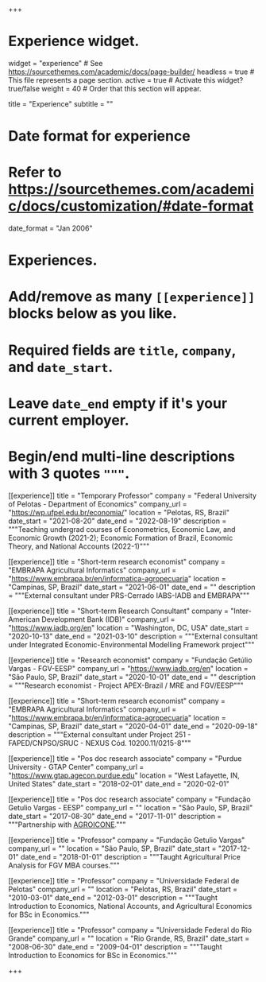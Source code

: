 +++
# Experience widget.
widget = "experience"  # See https://sourcethemes.com/academic/docs/page-builder/
headless = true  # This file represents a page section.
active = true  # Activate this widget? true/false
weight = 40  # Order that this section will appear.

title = "Experience"
subtitle = ""

# Date format for experience
#   Refer to https://sourcethemes.com/academic/docs/customization/#date-format
date_format = "Jan 2006"

# Experiences.
#   Add/remove as many `[[experience]]` blocks below as you like.
#   Required fields are `title`, `company`, and `date_start`.
#   Leave `date_end` empty if it's your current employer.
#   Begin/end multi-line descriptions with 3 quotes `"""`.


[[experience]]
  title = "Temporary Professor"
  company = "Federal University of Pelotas - Department of Economics"
  company_url = "https://wp.ufpel.edu.br/economia/"
  location = "Pelotas, RS, Brazil"
  date_start = "2021-08-20"
  date_end = "2022-08-19"
  description = """Teaching undergrad courses of Econometrics, Economic Law, and Economic Growth (2021-2); Economic Formation of Brazil, Economic Theory, and National Accounts (2022-1)"""

[[experience]]
  title = "Short-term research economist"
  company = "EMBRAPA Agricultural Informatics"
  company_url = "https://www.embrapa.br/en/informatica-agropecuaria"
  location = "Campinas, SP, Brazil"
  date_start = "2021-06-01"
  date_end = ""
  description = """External consultant under PRS-Cerrado IABS-IADB and EMBRAPA"""

[[experience]]
  title = "Short-term Research Consultant"
  company = "Inter-American Development Bank (IDB)"
  company_url = "https://www.iadb.org/en"
  location = "Washington, DC, USA"
  date_start = "2020-10-13"
  date_end = "2021-03-10"
  description = """External consultant under Integrated Economic-Environmental Modelling Framework project"""

  [[experience]]
    title = "Research economist"
    company = "Fundação Getúlio Vargas - FGV-EESP"
    company_url = "https://www.iadb.org/en"
    location = "São Paulo, SP, Brazil"
    date_start = "2020-10-01"
    date_end = ""
    description = """Research economist - Project APEX-Brazil / MRE and FGV/EESP"""

[[experience]]
  title = "Short-term research economist"
  company = "EMBRAPA Agricultural Informatics"
  company_url = "https://www.embrapa.br/en/informatica-agropecuaria"
  location = "Campinas, SP, Brazil"
  date_start = "2020-04-01"
  date_end = "2020-09-18"
  description = """External consultant under Project 251 - FAPED/CNPSO/SRUC - NEXUS Cód. 10200.11/0215-8"""

[[experience]]
  title = "Pos doc research associate"
  company = "Purdue University - GTAP Center"
  company_url = "https://www.gtap.agecon.purdue.edu"
  location = "West Lafayette, IN, United States"
  date_start = "2018-02-01"
  date_end = "2020-02-01"


[[experience]]
  title = "Pos doc research associate"
  company = "Fundação Getulio Vargas - EESP"
  company_url = ""
  location = "São Paulo, SP, Brazil"
  date_start = "2017-08-30"
  date_end = "2017-11-01"
  description = """Partnership with [AGROICONE](http://agroicone.com.br)."""

[[experience]]
  title = "Professor"
  company = "Fundação Getulio Vargas"
  company_url = ""
  location = "São Paulo, SP, Brazil"
  date_start = "2017-12-01"
  date_end = "2018-01-01"
  description = """Taught Agricultural Price Analysis for FGV MBA courses."""

[[experience]]
  title = "Professor"
  company = "Universidade Federal de Pelotas"
  company_url = ""
  location = "Pelotas, RS, Brazil"
  date_start = "2010-03-01"
  date_end = "2012-03-01"
  description = """Taught Introduction to Economics, National Accounts, and Agricultural Economics for BSc in Economics."""

[[experience]]
  title = "Professor"
  company = "Universidade Federal do Rio Grande"
  company_url = ""
  location = "Rio Grande, RS, Brazil"
  date_start = "2008-06-30"
  date_end = "2009-04-01"
  description = """Taught Introduction to Economics for BSc in Economics."""

+++
